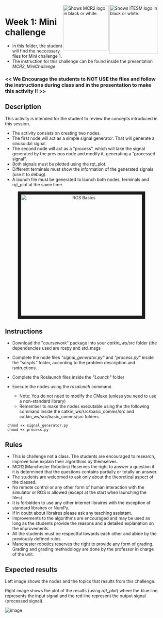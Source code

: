 <picture>
  <source media="(prefers-color-scheme: dark)" srcset="https://github.com/ManchesterRoboticsLtd/TE3001B_Robotics_Foundation/blob/main/Misc/Logos/Logotipo%20Vertical%20Bco_Transparente.png">
  <source media="(prefers-color-scheme: light)" srcset="https://github.com/ManchesterRoboticsLtd/TE3001B_Robotics_Foundation/blob/main/Misc/Logos/Logotipo%20Vertical%20Azul%20transparente.png">
  <img alt="Shows ITESM logo in black or white." width="160" align="right">
</picture>

<picture>
  <source media="(prefers-color-scheme: dark)" srcset="https://github.com/ManchesterRoboticsLtd/TE3001B_Robotics_Foundation/blob/main/Misc/Logos/MCR2_Logo_White.png">
  <source media="(prefers-color-scheme: light)" srcset="https://github.com/ManchesterRoboticsLtd/TE3001B_Robotics_Foundation/blob/main/Misc/Logos/MCR2_Logo_Black.png">
  <img alt="Shows MCR2 logo in black or white." width="150" align="right">
</picture>

# Week 1: Mini challenge

* In this folder, the student will find the neccessary files for Mini challenge 1.
* The instruction for this challenge can be found inside the presentation *MCR2_MiniChallenge*

### << We Encourage the students to NOT USE the files and follow the instructions during class and in the presentation to make this activity !! >>

## Description
This activity is intended for the student to review the concepts introduced in this session.
  * The activity consists on creating two nodes.
  * The first node will act as a simple signal generator. That will generate a sinusoidal signal.
  * The second node will act as a “process”, which will take the signal generated by the previous node and modify it, generating a “processed signal”.
  * Both signals must be plotted using the rqt_plot.
  * Different terminals must show the information of the generated signals (use it to debug).
  * A launch file must be generated to launch both nodes, terminals and rqt_plot at the same time.

<p align="center"><img src="https://user-images.githubusercontent.com/67285979/206563707-58c3717c-3d44-4692-acf6-33dabcfb33ad.png" 
alt="ROS Basics" width="400" border="10"/></p>

## Instructions

* Download the "*coursework*" package into your *catkin_ws/src* folder (the dependencies used are rospy and std_msgs
* Complete the node files *"signal_generator.py"* and *"process.py"* inside the *"scripts"* folder, according to the problem description and isntructions.
* Complete the Roslaunch files inside the *"Launch"* folder
* Execute the nodes using the *rosalunch* command.

  - Note: You do not need to modify the CMake (unless you need to use a non-standard library)
  - Remember to make the nodes executable using the the following command inside the catkin_ws/src/basic_comms/src and catkin_ws/src/basic_comms/src
 folders 
```
 chmod +x signal_generator.py
 chmod +x process.py
```

## Rules
  * This is challenge not a class. The students are encouraged to research, improve tune explain their algorithms by themselves.
  * MCR2(Manchester Robotics) Reserves the right to answer a question if it is determined that the questions contains partially or totally an answer.
  * The students are welcomed to ask only about the theoretical aspect of the classed.
  * No remote control or any other form of human interaction with the simulator or ROS is allowed (except at the start when launching the files).
  * It is forbidden to use any other internet libraires with the exception of standard libraires or NumPy.
  * If in doubt about libraires please ask any teaching assistant.
  * Improvements to the algorithms are encouraged and may be used as long as the students provide the reasons and a detailed explanation on the improvements.
  * All the students must be respectful towards each other and abide by the previously defined rules.
  * Manchester robotics reserves the right to provide any form of grading. Grading and grading methodology are done by the professor in charge of the unit.
  
  ## Expected results
  Left image shows the nodes and the topics that results from this challenge. 
  
  Right image shows the plot of the results (using *rqt_plot*) where the blue line represents the input signal and the red line represent the output signal (processed signal).
  
  ![image](https://user-images.githubusercontent.com/67285979/206564567-999623aa-cd10-4726-ad66-2a7d780e78e5.png)


